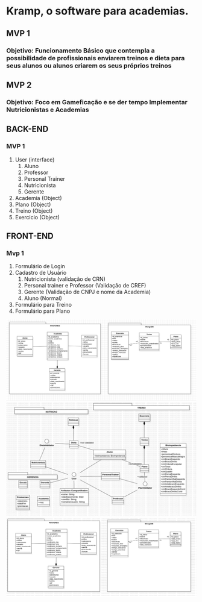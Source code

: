 # Kramp, o software para academias.

## MVP 1
### Objetivo: Funcionamento Básico que contempla a possibilidade de profissionais enviarem treinos e dieta para seus alunos ou alunos criarem os seus próprios treinos

## MVP 2
### Objetivo: Foco em Gameficação e se der tempo Implementar Nutricionistas e Academias

## BACK-END

### MVP 1

1. User (interface)
    1. Aluno
    2. Professor
    3. Personal Trainer
    4. Nutricionista
    5. Gerente
2. Academia (Object)
3. Plano (Object)
4. Treino (Object)
5. Exercicio (Object)

## FRONT-END

### Mvp 1

1. Formulário de Login
2. Cadastro de Usuário
    1. Nutricionista (validação de CRN)
    2. Personal trainer e Professor (Validação de CREF)
    3. Gerente (Validação de CNPJ e nome da Academia)
    4. Aluno (Normal)
3. Formulário para Treino
4. Formulário para Plano

<img src="img/banco-de-dados.png" alt="">
<img src="img/Main.png" alt="">
<img src="img/Main2.png" alt="">